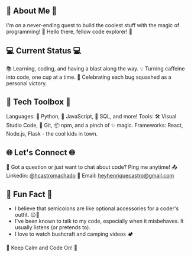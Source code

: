 ## 🌟 About Me 🌟
I'm on a never-ending quest to build the coolest stuff with the magic of programming! 🚀
Hello there, fellow code explorer! 👋

## 💻 Current Status 💻
📚 Learning, coding, and having a blast along the way.
💡 Turning caffeine into code, one cup at a time.
🎉 Celebrating each bug squashed as a personal victory.

## 🔧 Tech Toolbox 🔧
Languages: 🐍 Python, 🚀 JavaScript, 💾 SQL, and more!
Tools: 🛠️ Visual Studio Code, 🐙 Git, 📦 npm, and a pinch of ✨ magic.
Frameworks: React, Node.js, Flask - the cool kids in town.


## 🌐 Let's Connect 🌐
💬 Got a question or just want to chat about code? Ping me anytime!
📤 Linkedin: [@hcastromachado](https://www.linkedin.com/in/henriquecmachado/)
📧 Email: heyhenriquecastro@gmail.com


## 🤖 Fun Fact 🤖
- I believe that semicolons are like optional accessories for a coder's outfit. 😉💼
- I've been known to talk to my code, especially when it misbehaves. It usually listens (or pretends to).
- I love to watch bushcraft and camping videos 🏕️


🚀 Keep Calm and Code On! 🚀
